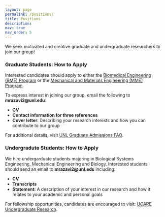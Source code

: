 ```yaml
---
layout: page
permalink: /positions/
title: Positions
description: 
nav: true
nav_order: 5
---
```

<!-- 
**Open Positions**   -->

<p>We seek motivated and creative graduate and undergraduate researchers to join our group!</p>  

### Graduate Students: How to Apply  
<p>Interested candidates should apply to either the <a href="https://engineering.unl.edu/graduate-programs/biomedical-engineering-phd/">Biomedical Engineering (BME) Program</a> or the <a href="https://engineering.unl.edu/mme/graduate-programs/">Mechanical and Materials Engineering (MME) Program</a>.</p>  

<p>To express interest in joining our group, email the following to <strong>mrazavi2@unl.edu</strong>:</p>  
<ul>  
  <li><strong>CV</strong></li>
  <li><strong>Contact information for three references</strong></li>
   <li><strong>Cover letter</strong>: Describing your research interests and how you can contribute to our group</li>
</ul>  

<p>For additional details, visit <a href="https://graduate.unl.edu/admissions/faq/">UNL Graduate Admissions FAQ</a>.</p>  

### Undergradute Students: How to Apply  
<p>We hire undergarduate students majoring in Biological Systems Engineering, Mechanical Engineering and Biology. Interested students should send an email to <strong>mrazavi2@unl.edu</strong> including:</p>
<ul>
  <li><strong>CV</strong></li>
  <li><strong>Transcripts</strong></li>
<li><strong>Statement:</strong> A description of your interest in our research and how it relates to your academic and personal goals</li>
</ul>
<p>For fellowship opportunities, candidates are encouraged to visit: <a href="https://uraf.unl.edu/undergraduate-research/ucare-undergraduate-research/" target="_blank">UCARE Undergraduate Research</a>.</p>


<!-- <p>We look forward to hearing from you!</p> -->

